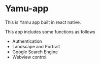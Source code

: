 # Yamu-app
This is Yamu app built in react native.

This app includes some functions as follows
- Authentication
- Landscape and Portrait
- Google Search Engine
- Webview control
